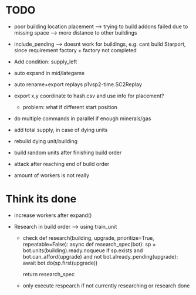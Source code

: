 # TODO

- poor building location placement --> trying to build addons failed due to missing space --> more distance to other buildings
- include_pending --> doesnt work for buildings, e.g. cant build Starport, since requirement factory + factory not completed
- Add condition: supply_left

- auto expand in mid/lategame



- auto rename+export replays p1vsp2-time.SC2Replay


- export x,y coordinate to hash.csv and use info for placement?
  - problem: what if different start position

- do multiple commands in parallel if enough minerals/gas

- add total supply, in case of dying units

- rebuild dying unit/building

- build random units after finishing build order

- attack after reaching end of build order

- amount of workers is not really


# Think its done

- increase workers after expand()

- Research in build order --> using train_unit
	- check
	def research(building, upgrade, prioritize=True, repeatable=False):
		async def research_spec(bot):
			sp = bot.units(building).ready.noqueue
			if sp.exists and bot.can_afford(upgrade) and not bot.already_pending(upgrade):
				await bot.do(sp.first(upgrade))

		return research_spec
	- only execute respearch if not currently researching or research done 